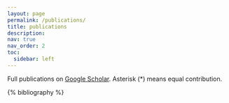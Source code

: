 ```yaml
---
layout: page
permalink: /publications/
title: publications
description: 
nav: true
nav_order: 2
toc:
  sidebar: left
---
```


Full publications on [Google Scholar](https://scholar.google.co.kr/citations?user=43GFjoYAAAAJ=en). Asterisk (*) means equal contribution.

<!-- _pages/publications.md -->
<div class="publications">

{% bibliography %}

</div>
